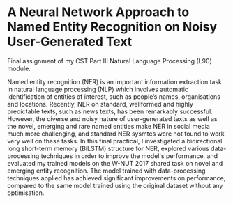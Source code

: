 # A Neural Network Approach to Named Entity Recognition on Noisy User-Generated Text
Final assignment of my CST Part III Natural Language Processing (L90) module.

Named entity recognition (NER) is an important information extraction task in natural language processing (NLP) which involves automatic identification of entities of interest, such as people’s names, organisations and locations. Recently, NER on standard, wellformed and highly predictable texts, such as news texts, has been remarkably successful. However, the diverse and noisy nature of user-generated texts as well as the novel, emerging and rare named entities make NER in social media much more challenging, and standard NER sysmtes were not found to work very well on these tasks. In this final practical, I investigated a bidirectional long short-term memory (BiLSTM) structure for NER, explored various data-processing techniques in order to improve the model's performance, and evaluated my trained models on the W-NUT 2017 shared task on novel and emerging entity recognition. The model trained with data-processing techniques applied has achieved significant improvements on performance, compared to the same model trained using the original dataset without any optimisation.
